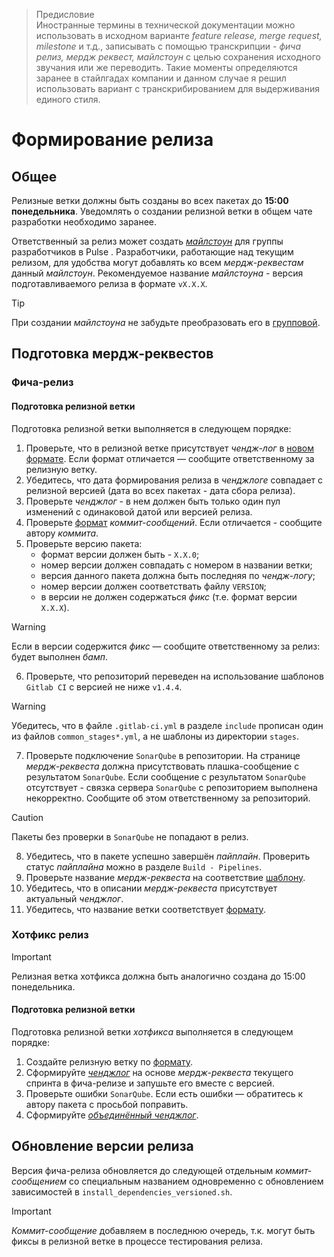 >Предисловие<br>
>Иностранные термины в технической документации можно использовать в исходном варианте *feature release, merge request, milestone* и т.д., записывать с помощью транскрипции - *фича релиз, мердж реквест, майлстоун* с целью сохранения исходного звучания или же переводить. Такие моменты определяются заранее в стайлгадах компании и данном случае я решил использовать вариант с транскрибированием для выдерживания единого стиля.

# Формирование релиза

## Общее

Релизные ветки должны быть созданы во всех пакетах до **15:00 понедельника**. 
Уведомлять о создании релизной ветки в общем чате разработки необходимо заранее. 

Ответственный за релиз может создать [*майлстоун*](https://docs.gitlab.com/ee/user/project/milestones/) для группы разработчиков в Pulse . Разработчики, работающие над текущим релизом, для удобства могут добавлять ко всем *мердж-реквестам* данный *майлстоун*. Рекомендуемое название *майлстоуна* - версия подготавливаемого релиза в формате `vX.X.X`.

>[!Tip]
>При создании *майлстоуна* не забудьте преобразовать его в [групповой](https://docs.gitlab.com/ee/user/project/milestones/#promote-a-project-milestone-to-a-group-milestone).

## Подготовка мердж-реквестов

### Фича-релиз

#### Подготовка релизной ветки

Подготовка релизной ветки выполняется в следующем порядке:
1. Проверьте, что в релизной ветке присутствует *чендж-лог* в [новом формате](https://faq-changelog-format/). Если формат отличается — сообщите ответственному за релизную ветку.
2. Убедитесь, что дата формирования релиза в *ченджлоге* совпадает с релизной версией (дата во всех пакетах - дата сбора релиза). 
3. Проверьте *ченджлог* - в нем должен быть только один пул изменений с одинаковой датой или версией релиза.
4. Проверьте [формат](https://faq-merge-commit-format/) *коммит-сообщений*. Если отличается - сообщите автору *коммита*.
5. Проверьте версию пакета:
   - формат версии должен быть - `X.X.0`;
   - номер версии должен совпадать с номером в названии ветки;
   - версия данного пакета  должна быть последняя по *чендж-логу*; 
   - номер версии должен соответствать файлу `VERSION`;
   - в версии не должен содержаться *фикс* (т.е. формат версии `X.X.X`).

>[!WARNING]
>Если в версии содержится *фикс* — сообщите ответственному за релиз: будет выполнен *бамп*.

6. Проверьте, что репозиторий переведен на использование шаблонов `Gitlab CI` с версией не ниже `v1.4.4`.

>[!WARNING]
>Убедитесь, что в файле `.gitlab-ci.yml` в разделе `include` прописан один из файлов `common_stages*.yml`, а не шаблоны из директории `stages`.

7. Проверьте подключение `SonarQube` в репозитории. На странице *мердж-реквеста* должна присутствовать плашка-сообщение с результатом `SonarQube`. Если сообщение с результатом `SonarQube` отсутствует - связка сервера `SonarQube` с репозиторием выполнена некорректно. Cообщите об этом ответственному за репозиторий.
  
>[!CAUTION]
>Пакеты без проверки в `SonarQube` не попадают в релиз.

8. Убедитесь, что в пакете успешно завершён *пайплайн*. Проверить статус *пайплайна* можно в разделе `Build - Pipelines`.
9. Проверьте название *мердж-реквеста* на соответствие [шаблону](https://faq-merge-request-format/).
10. Убедитесь, что в описании *мердж-реквеста* присутствует актуальный *ченджлог*.
11. Убедитесь, что название ветки соответствует [формату](https://faq-release-branch-format/).

### Хотфикс релиз

>[!IMPORTANT]
>Релизная ветка хотфикса должна быть аналогично создана до 15:00 понедельника.

#### Подготовка релизной ветки

Подготовка релизной ветки *хотфикса* выполняется в следующем порядке:
1. Создайте релизную ветку по [формату](https://faq-release-branch-format/).
2. Сформируйте [*ченджлог*](https://faq-changelog-format/) на основе *мердж-реквеста* текущего спринта в фича-релизе и  запушьте его вместе с версией.
3. Проверьте ошибки `SonarQube`. Если есть ошибки — обратитесь к автору пакета с просьбой поправить.
4. Сформируйте [*объединённый ченджлог*](https://integrated-changelog-format/).

## Обновление версии релиза

Версия фича-релиза обновляется до следующей отдельным *коммит-сообщением* со специальным названием одновременно с обновлением зависимостей в `install_dependencies_versioned.sh`.

>[!IMPORTANT]
>*Коммит-сообщение* добавляем в последнюю очередь, т.к. могут быть фиксы в релизной ветке в процессе тестирования релиза.
